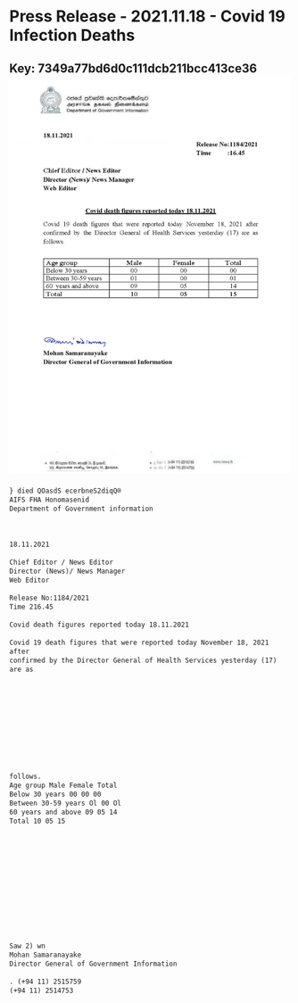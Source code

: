 # Press Release - 2021.11.18 - Covid 19 Infection Deaths 
Key: 7349a77bd6d0c111dcb211bcc413ce36 
![img](img/7349a77bd6d0c111dcb211bcc413ce36.jpg)
---
```
} died QOasdS ecerbneS2diqQ®
AIFS FHA Honomasenid
Department of Government information

 

18.11.2021

Chief Editor / News Editor
Director (News)/ News Manager
Web Editor

Release No:1184/2021
Time 216.45

Covid death figures reported today 18.11.2021

Covid 19 death figures that were reported today November 18, 2021 after
confirmed by the Director General of Health Services yesterday (17) are as

 

 

 

 

 

follows.
Age group Male Female Total
Below 30 years 00 00 00
Between 30-59 years Ol 00 Ol
60 years and above 09 05 14
Total 10 05 15

 

 

 

 

 

 

Saw 2) wn
Mohan Samaranayake
Director General of Government Information

. (+94 11) 2515759
(+94 11) 2514753

 

```

